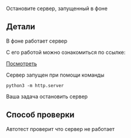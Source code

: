 Остановите сервер, запущенный в фоне

## Детали

В фоне работает сервер

С его работой можно ознакомиться по ссылке:

[Посмотреть]([[UUID_SUBDOMAIN]]-8000-[[HOST]]/)

Сервер запущен при помощи команды

```shell
python3 -m http.server
```

Ваша задача остановить сервер

## Способ проверки

Автотест проверит что сервер не работает